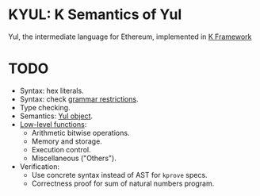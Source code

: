 # KYUL: K Semantics of Yul
Yul, the intermediate language for Ethereum, implemented in [K Framework](https://github.com/kframework/k)

# TODO
- Syntax: hex literals.
- Syntax: check [grammar restrictions](https://solidity.readthedocs.io/en/v0.5.5/yul.html#restrictions-on-the-grammar).
- Type checking.
- Semantics: [Yul object](https://solidity.readthedocs.io/en/v0.5.5/yul.html#specification-of-yul-object).
- [Low-level functions](https://solidity.readthedocs.io/en/v0.5.5/yul.html#low-level-functions):
  - Arithmetic bitwise operations.
  - Memory and storage.
  - Execution control.
  - Miscellaneous ("Others").
- Verification:
  - Use concrete syntax instead of AST for `kprove` specs.
  - Correctness proof for sum of natural numbers program.
